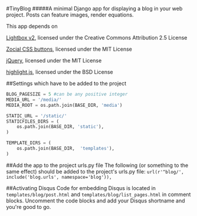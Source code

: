 #TinyBlog
#####A minimal Django app for displaying a blog in your web project. Posts can feature images, render equations.

This app depends on

[Lightbox v2](http://lokeshdhakar.com/projects/lightbox2/), licensed under the Creative Commons Attribution 2.5 License

[Zocial CSS buttons](https://github.com/samcollins/css-social-buttons), licensed under the MIT License

[jQuery](www.jquery.com), licensed under the MIT License

[highlight.js](https://highlightjs.org/), licensed under the BSD License

##Settings which have to be added to the project
```python
BLOG_PAGESIZE = 5 #can be any positive integer
MEDIA_URL = '/media/'
MEDIA_ROOT = os.path.join(BASE_DIR, 'media')

STATIC_URL = '/static/'
STATICFILES_DIRS = (
    os.path.join(BASE_DIR, 'static'),
)

TEMPLATE_DIRS = (
    os.path.join(BASE_DIR,  'templates'),
)
```

##Add the app to the project urls.py file
The following (or something to the same effect) should be added to the project's urls.py file:
`url(r'^blog/', include('blog.urls', namespace='blog')),`

##Activating Disqus
Code for embedding Disqus is located in `templates/blog/post.html` and `templates/blog/list_pages.html` in comment 
blocks. Uncomment the code blocks and add your Disqus shortname and you're good to go.
